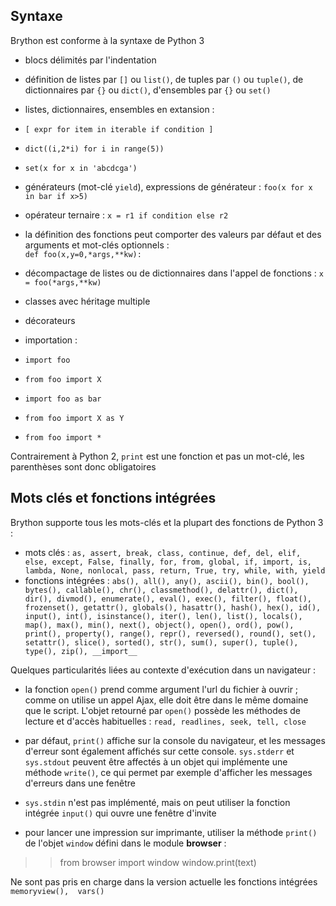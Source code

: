 Syntaxe
-------

Brython est conforme à la syntaxe de Python 3

- blocs délimités par l'indentation
- définition de listes par `[]` ou `list()`, de tuples par `()` ou `tuple()`, de dictionnaires par `{}` ou `dict()`, d'ensembles par `{}` ou `set()` 
- listes, dictionnaires, ensembles en extansion : 

 - `[ expr for item in iterable if condition ]`
 - `dict((i,2*i) for i in range(5))`
 - `set(x for x in 'abcdcga')`

- générateurs (mot-clé `yield`), expressions de générateur : `foo(x for x in bar if x>5)`
- opérateur ternaire : `x = r1 if condition else r2`
- la définition des fonctions peut comporter des valeurs par défaut et des arguments et mot-clés optionnels : <br>`def foo(x,y=0,*args,**kw):`
- décompactage de listes ou de dictionnaires dans l'appel de fonctions : `x = foo(*args,**kw)`
- classes avec héritage multiple
- décorateurs
- importation : 
 - `import foo`
 - `from foo import X`
 - `import foo as bar`
 - `from foo import X as Y`
 - `from foo import *`

Contrairement à Python 2, `print` est une fonction et pas un mot-clé, les parenthèses sont donc obligatoires

Mots clés et fonctions intégrées
--------------------------------

Brython supporte tous les mots-clés et la plupart des fonctions de Python 3 :

- mots clés : `as, assert, break, class, continue, def, del, elif, else, except, False, finally, for, from, global, if, import, is, lambda, None, nonlocal, pass, return, True, try, while, with, yield`
- fonctions intégrées : `abs(), all(), any(), ascii(), bin(), bool(), bytes(), callable(), chr(), classmethod(), delattr(), dict(), dir(), divmod(), enumerate(), eval(), exec(), filter(), float(), frozenset(), getattr(), globals(), hasattr(), hash(), hex(), id(), input(), int(), isinstance(), iter(), len(), list(), locals(), map(), max(), min(), next(), object(), open(), ord(), pow(), print(), property(), range(), repr(), reversed(), round(), set(), setattr(), slice(), sorted(), str(), sum(), super(), tuple(), type(), zip(), __import__`

Quelques particularités liées au contexte d'exécution dans un navigateur :

- la fonction `open()` prend comme argument l'url du fichier à ouvrir ; comme on utilise un appel Ajax, elle doit être dans le même domaine que le script. L'objet retourné par `open()` possède les méthodes de lecture et d'accès habituelles : `read, readlines, seek, tell, close`

- par défaut, `print()` affiche sur la console du navigateur, et les messages d'erreur sont également affichés sur cette console. `sys.stderr` et `sys.stdout` peuvent être affectés à un objet qui implémente une méthode `write()`, ce qui permet par exemple d'afficher les messages d'erreurs dans une fenêtre

- `sys.stdin` n'est pas implémenté, mais on peut utiliser la fonction intégrée `input()` qui ouvre une fenêtre d'invite

- pour lancer une impression sur imprimante, utiliser la méthode `print()` de l'objet `window` défini dans le module **browser** :

>>    from browser import window
>>    window.print(text)

Ne sont pas pris en charge dans la version actuelle les fonctions intégrées `memoryview(),  vars()`

